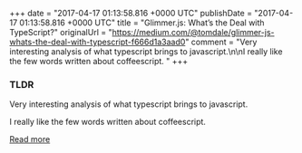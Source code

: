 +++
date = "2017-04-17 01:13:58.816 +0000 UTC"
publishDate = "2017-04-17 01:13:58.816 +0000 UTC"
title = "Glimmer.js: What’s the Deal with TypeScript?"
originalUrl = "https://medium.com/@tomdale/glimmer-js-whats-the-deal-with-typescript-f666d1a3aad0"
comment = "Very interesting analysis of what typescript brings to javascript.\n\nI really like the few words written  about coffeescript. "
+++

### TLDR

Very interesting analysis of what typescript brings to javascript.

I really like the few words written  about coffeescript. 

[Read more](https://medium.com/@tomdale/glimmer-js-whats-the-deal-with-typescript-f666d1a3aad0)

